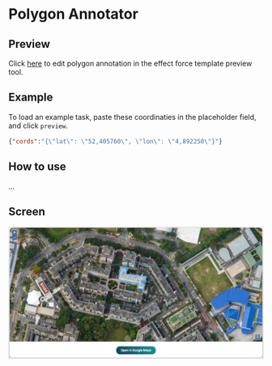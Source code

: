 # Polygon Annotator

## Preview

Click 
[here](https://api.beta.effect.ai/template/preview?templateUrl=https://gist.githubusercontent.com/laurensV/5016683a9882e7ccf17d5dd7a6dbff26/raw/7915f1e2f38fc37152fe4eb0a65fb9b92cf2754c/gistfile1.txt)
to edit polygon annotation in the effect force template preview tool.

## Example

To load an example task, paste these coordinaties in the placeholder field, and click `preview`.
```json
{"cords":"{\"lat\": \"52,405760\", \"lon\": \"4,892250\"}"}
```

## How to use
...


## Screen
![Map Polygon Annotation Screenshot](screen.png)